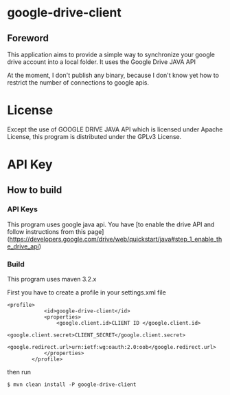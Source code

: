 # google-drive-client
## Foreword
This application aims to provide a simple way to synchronize your google drive account into a local folder.
It uses the Google Drive JAVA API

At the moment, I don't publish any binary, because I don't know yet how to restrict the number of connections to google apis.

# License
Except the use of GOOGLE DRIVE JAVA API which is licensed under Apache License, this program is distributed under the GPLv3 License.

# API Key


## How to build
### API Keys
This program uses google java api. You have [to enable the drive API and follow instructions from this page] (https://developers.google.com/drive/web/quickstart/java#step_1_enable_the_drive_api)

### Build
This program uses maven 3.2.x

First you have to create a profile in your settings.xml file
```
<profile>
            <id>google-drive-client</id>
            <properties>
                <google.client.id>CLIENT ID </google.client.id>
                <google.client.secret>CLIENT_SECRET</google.client.secret>
                <google.redirect.url>urn:ietf:wg:oauth:2.0:oob</google.redirect.url>
            </properties>
        </profile>
```
then run
```
$ mvn clean install -P google-drive-client
```